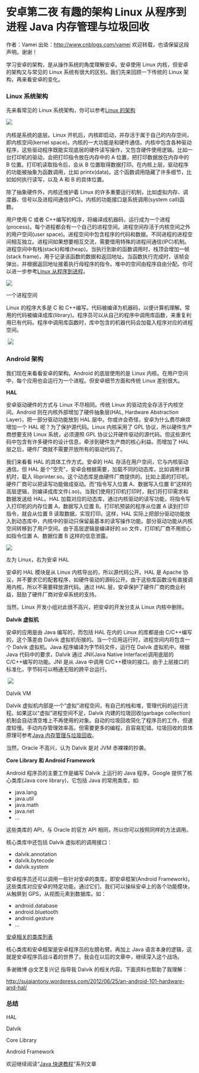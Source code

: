 # 安卓第二夜 有趣的架构 Linux 从程序到进程 Java 内存管理与垃圾回收

作者：Vamei 出处：http://www.cnblogs.com/vamei 欢迎转载，也请保留这段声明。谢谢！

学习安卓的架构，是从操作系统的角度理解安卓。安卓使用 Linux 内核，但安卓的架构又与常见的 Linux 系统有很大的区别。我们先来回顾一下传统的 Linux 架构，再来看安卓的变化。

### Linux 系统架构

先来看常见的 Linux 系统架构，你可以参考[Linux 的架构](http://www.cnblogs.com/vamei/archive/2012/09/19/2692452.html)

![](img/81ddfb6acc5ac9e998cd7fdd3f624405.jpg) 

内核是系统的底层。Linux 开机后，内核即启动，并存活于属于自己的内存空间，即内核空间(kernel space)。内核的一大功能是和硬件通信。内核中包含各种驱动程序，这些驱动程序既能实现底层的硬件读写操作，又包含硬件使用逻辑。比如一台打印机的驱动，会把打印指令放在内存中的 A 位置，把打印数据放在内存中的 B 位置。打印机读取指令后，会从 B 位置取得数据打印。在内核上层，驱动程序的功能被抽象为函数调用，比如 printx(data)。这个函数调用隐藏了许多细节，比如如何执行读写，以及 A 和 B 的具体位置。

除了抽象硬件外，内核还维护着 Linux 的许多重要运行机制，比如虚拟内存、调度器、信号以及进程间通信(IPC)。内核的功能接口是系统调用(system call)函数。

用户使用 C 或者 C++编写的程序，将编译成机器码，运行成为一个进程(process)。每个进程都会有一个自己的进程空间。进程空间存活于内核空间之外的用户空间(user space)。进程空间中包含程序的代码和数据。不同进程的进程空间相互独立。进程间如果想要相互交流，需要借用特殊的进程间通信(IPC)机制。进程空间中有栈(stack)和堆(heap)。当执行到新的函数调用时，栈顶会增加一帧(stack frame)，用于记录该函数的数据和返回地址。当函数执行完成时，该帧会弹出，并根据返回地址接着执行母程序的指令。堆中的空间由程序自由分配。你可以进一步参考[Linux 从程序到进程](http://www.cnblogs.com/vamei/archive/2012/10/09/2715388.html)。

![](img/5a94012774c36b7560dcf52cec05fa79.jpg)

一个进程空间

Linux 的程序大多是 C 和 C++编写。代码被编译为机器码，以便计算机理解。常用的代码被编译成库(library)。程序员可以从自己的程序中调用库函数，来重复利用已有代码。程序中调用库函数时，库中包含的机器代码会加载入程序对应的进程空间。

 ![](img/9e483d1d898efe91320806fa92327901.jpg)

### Android 架构

我们现在来看看安卓的架构。Android 的底层使用的是 Linux 内核。在用户空间中，每个应用也会运行为一个进程。但安卓细节方面和传统 Linux 差别很大。

**HAL**

安卓驱动硬件的方式与 Linux 不尽相同。传统 Linux 的驱动完全存活于内核空间。Android 则在内核外部增加了硬件抽象层(HAL, Hardware Abstraction Layer)，把一部分驱动功能放到 HAL 层中。你或许会奇怪，安卓为什么费尽麻烦增加一个 HAL 呢？为了保护源代码。Linux 内核采用了 GPL 协议，所以硬件生产商想要支持 Linux 系统，必须遵照 GPL 协议公开硬件驱动的源代码。但这些源代码中包含有许多硬件的设计信息，牵涉到硬件生产商的核心利益。而增加了 HAL 层之后，硬件厂商就不需要开放所有的驱动代码了。

我们来看看 HAL 的具体工作方式。安卓的 HAL 存活在用户空间，它与内核驱动通信。但 HAL 是个“空壳”，安卓会根据需要，加载不同的动态库，比如调用计算机时，载入 libprinter.so。这个动态库是由硬件厂商提供的。比如上面的打印机，硬件厂商可以把读写功能做成驱动。而“指令写入位置 A、数据写入位置 B”这样的高层逻辑，则编译成库文件(.so)。当我们使用打印机打印时，我们将打印需求和数据发送给 HAL。HAL 加载对应的动态库，通过内核驱动的读写功能，将指令写入打印机的内存位置 A，数据写入位置 B。打印机预装的程序从位置 A 读到打印指令，就会从位置 B 读取数据，实现打印。这样，HAL 实际上把部分驱动功能放入到动态库中，内核中的驱动只保留最基本的读写操作功能。部分驱动功能从内核空间转移到了用户空间。由于高层逻辑是编译好的.so 文件，打印机厂商不用担心如指令位置 A、数据位置 B 这样的信息泄露。

![](img/1041b0552abe4d578b379d520f99645a.jpg)

左为 Linux，右为安卓 HAL

安卓的 HAL 模块是从 Linux 内核导出的，所以源代码公开。HAL 是 Apache 协议，并不要求它的配套程序，如硬件驱动的源码公开。由于这些库函数没有直接调用内核，所以不需要释放源代码。通过 HAL 层，安卓保护了硬件厂商的商业利益，鼓励了硬件厂商对安卓系统的支持。

当然，Linux 开发小组对此很不高兴，把安卓的开发分支从 Linux 内核中删除。

**Dalvik 虚拟机**

安卓的应用是由 Java 编写的，而包括 HAL 在内的 Linux 的库都是由 C/C++编写的，这个落差由 Dalvik 虚拟机衔接的。当一个应用运行时，进程空间内将包含一个 Dalvik 虚拟机。Java 程序编译为字节码文件，运行在 Dalvik 虚拟机中。根据 Java 代码中的要求，Dalvik 通过 JNI(Java Native Interface)调用底层的 C/C++编写的功能。JNI 是从 Java 中调用 C/C++模块的接口。由于上层接口的标准化，字节码可以畅通无阻的跨平台运行。

 ![](img/af3dab69618963c6adc0db7fc4387143.jpg)

Dalvik VM

Dalvik 虚拟机内部是一个“虚拟”进程空间，有自己的栈和堆，管理代码的运行流程。如果这以“虚拟”进程空间不足，Dalvik 内建的垃圾回收(garbage collection)机制会自动清空堆上不再使用的对象。自动的垃圾回收简化了程序员的工作，但速度较慢。手动内存管理效率高，但需要更多的编程，且容易犯错。垃圾回收的具体原理可参考[Java 内存管理与垃圾回收](http://www.cnblogs.com/vamei/archive/2013/04/28/3048353.html)。 

当然，Oracle 不高兴，认为 Dalvik 是对 JVM 赤裸裸的抄袭。

**Core Library 和 Android Framework**

Android 程序员的主要工作是编写 Dalvik 上运行的 Java 程序。Google 提供了核心类库(Java core library)，它包括 Java 的常用类库，如:

*   java.lang
*   java.util
*   java.math
*   java.net
*   ...

这些类库的 API，与 Oracle 的官方 API 相同，所以你可以按照同样的方法调用。

核心类库中还包括 Dalvik 虚拟机的调用接口：

*   dalvik.annotation
*   dalvik.bytecode
*   dalvik.system

安卓程序员还可以调用一些针对安卓的类库，即安卓框架(Android Framework)。这些类库对应安卓的特定功能。通过它们，我们可以操纵安卓上的各个功能模块，从触屏到 GPS，从视图元素到数据库。如：

*   android.database
*   android.bluetooth
*   android.gesture
*   ...

[安卓相关的类库列表](http://developer.android.com/reference/packages.html)

核心类库和安卓框架是安卓程序员的左膀右臂。再加上 Java 语言本身的逻辑，这就是安卓程序员战斗着的世界了。我会在以后的文章中，继续深入这个战场。

多谢微博 @文艺复兴记 指导我 Dalvik 的相关内容。下面资料也帮助了我理解：

http://sujaiantony.wordpress.com/2012/06/25/an-android-101-hardware-and-hal/

### 总结

HAL

Dalvik

Core Library

Android Framework

欢迎继续阅读“[Java 快速教程](http://www.cnblogs.com/vamei/archive/2013/03/31/2991531.html)”系列文章